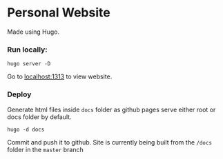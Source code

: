 # Personal Website

Made using Hugo.

### Run locally:

```shell
hugo server -D
```
Go to [localhost:1313](http://localhost:1313) to view website.

### Deploy

Generate html files inside `docs` folder as github pages serve either root or docs folder by default.
```shell
hugo -d docs
```

Commit and push it to github. Site is currently being built from the `/docs` folder in the `master` branch
